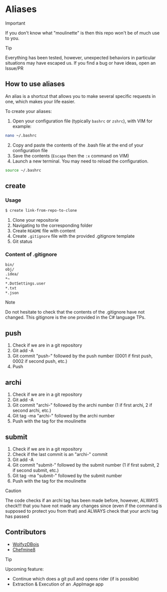 # Aliases
> [!IMPORTANT]
> If you don't know what "moulinette" is then this repo won't be of much use to you.

> [!TIP]
> Everything has been tested, however, unexpected behaviors in particular situations may have escaped us.
> If you find a bug or have ideas, open an Issue/PR

## How to use aliases

An alias is a shortcut that allows you to make several specific requests in one, which makes your life easier.

To create your aliases:
1. Open your configuration file (typically `bashrc` or `zshrc`), with VIM for example:
```bash
nano ~/.bashrc
```
2. Copy and paste the contents of the .bash file at the end of your configuration file
3. Save the contents (`Escape` then the `:x` command on VIM)
4. Launch a new terminal. You may need to reload the configuration.
```bash
source ~/.bashrc
```

## create

### Usage
```bash
$ create link-from-repo-to-clone
```

1. Clone your repositorie
2. Navigating to the corresponding folder
3. Create `README` file with content
4. Create `.gitignore` file with the provided .gitignore template
5. Git status

### Content of .gitignore
```bash
bin/
obj/
.idea/
*~
*.DotSettings.user
*.txt
*.json
```

> [!NOTE]
> Do not hesitate to check that the contents of the .gitignore have not changed. This gitignore is the one provided in the C# language TPs.

## push

1. Check if we are in a git repository
2. Git add -A
3. Git commit "push-" followed by the push number (0001 if first push, 0002 if second push, etc.)
4. Push

## archi

1. Check if we are in a git repository
2. Git add -A
3. Git commit "archi-" followed by the archi number (1 if first archi, 2 if second archi, etc.)
4. Git tag -ma "archi-" followed by the archi number
5. Push with the tag for the moulinette

## submit

1. Check if we are in a git repository
2. Check if the last commit is an "archi-" commit
3. Git add -A
4. Git commit "submit-" followed by the submit number (1 if first submit, 2 if second submit, etc.)
5. Git tag -ma "submit-" followed by the submit number
6. Push with the tag for the moulinette

> [!CAUTION]
> The code checks if an archi tag has been made before, however, ALWAYS check!!! that you have not made any changes since (even if the command is supposed to protect you from that) and ALWAYS check that your archi tag has passed


## Contributors
- [WolfyzDBois](https://github.com/WolfyzDev)
- [Chefmine8](https://github.com/Chefmine8)

> [!TIP]
> Upcoming feature:
> - Continue which does a git pull and opens rider (if is possible)
> - Extraction & Execution of an .AppImage app

